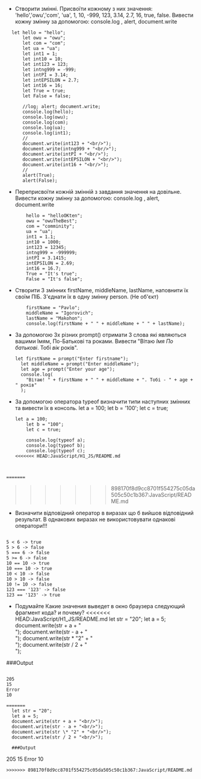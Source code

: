 - Створити змінні. Присвоїти кожному з них значення: 'hello','owu','com', 'ua', 1, 10, -999, 123, 3.14, 2.7, 16, true, false.
  Вивести кожну змінну за допомогою: console.log , alert, document.write

```
  let hello = "hello";
      let owu = "owu";
      let com = "com";
      let ua = "ua";
      let int1 = 1;
      let int10 = 10;
      let int123 = 123;
      let intng999 = -999;
      let intPI = 3.14;
      let intEPSILON = 2.7;
      let int16 = 16;
      let True = true;
      let False = false;

      //log; alert; document.write;
      console.log(hello);
      console.log(owu);
      console.log(com);
      console.log(ua);
      console.log(int1);
      //
      document.write(int123 + "<br/>");
      document.write(intng999 + "<br/>");
      document.write(intPI + "<br/>");
      document.write(intEPSILON + "<br/>");
      document.write(int16 + "<br/>");
      //
      alert(True);
      alert(False);

```

- Переприсвоїти кожній змінній з завдання значення на довільне.
  Вивести кожну змінну за допомогою: console.log , alert, document.write

  ```
      hello = "helloOKten";
      owu = "owuTheBest";
      com = "comminity";
      ua = "ua";
      int1 = 1.1;
      int10 = 1000;
      int123 = 12345;
      intng999 = -999999;
      intPI = 3.1415;
      intEPSILON = 2.69;
      int16 = 16.7;
      True = "It's true";
      False = "It's false";

  ```

- Створити 3 змінних firstName, middleName, lastName, наповнити їх своїм ПІБ. З'єднати їх в одну змінну person. (Не об'єкт)

  ```
      firstName = "Pavlo";
      middleName = "Igorovich";
      lastName = "Makohon";
      console.log(firstName + " " + middleName + " " + lastName);

  ```

- За допомогою 3х різних prompt() отримати 3 слова які являються вашими Імям, По-Батькові та роками.
  Вивести "Вітаю _Імя_ _По батькові_. Тобі _вік_ років".

  ```
  let firstName = prompt("Enter firstname");
    let middleName = prompt("Enter middleName");
    let age = prompt("Enter your age");
    console.log(
      "Вітаю! " + firstName + " " + middleName + ". Тобі - " + age + " років"
    );

  ```

- За допомогою оператора typeof визначити типи наступних змінних та вивести їх в консоль.
  let a = 100; let b = '100'; let c = true;

  ```
  let a = 100;
      let b = "100";
      let c = true;

      console.log(typeof a);
      console.log(typeof b);
      console.log(typeof c);
  <<<<<<< HEAD:JavaScript/H1_JS/README.md
  ```

```


=======

```

> > > > > > > 898170f8d9cc8701f554275c05da505c50c1b367:JavaScript/README.md

- Визначити відповідний оператор в виразах що б вийшов відповідний результат.
  В однакових виразах не використовувати однакові оператори!!!

```

5 < 6 -> true
5 > 6 -> false
5 === 6 -> false
5 >= 6 -> false
10 == 10 -> true
10 === 10 -> true
10 < 10 -> false
10 > 10 -> false
10 != 10 -> false
123 === '123' -> false
123 == '123' -> true

```

- Подумайте Какие значения выведет в окно браузера следующий фрагмент кода? и почему?
  <<<<<<< HEAD:JavaScript/H1_JS/README.md
  let str = "20";
  let a = 5;
  document.write(str + a + "<br/>");
  document.write(str - a + "<br/>");
  document.write(str \* "2" + "<br/>");
  document.write(str / 2 + "<br/>");

###Output

```

205
15
Error
10

```

```
=======
  let str = "20";
  let a = 5;
  document.write(str + a + "<br/>");
  document.write(str - a + "<br/>");
  document.write(str \* "2" + "<br/>");
  document.write(str / 2 + "<br/>");

  ###Output

```

205
15
Error
10

```
>>>>>>> 898170f8d9cc8701f554275c05da505c50c1b367:JavaScript/README.md
```
